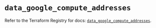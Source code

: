 # `data_google_compute_addresses`

Refer to the Terraform Registry for docs: [`data_google_compute_addresses`](https://registry.terraform.io/providers/hashicorp/google-beta/6.17.0/docs/data-sources/google_compute_addresses).
